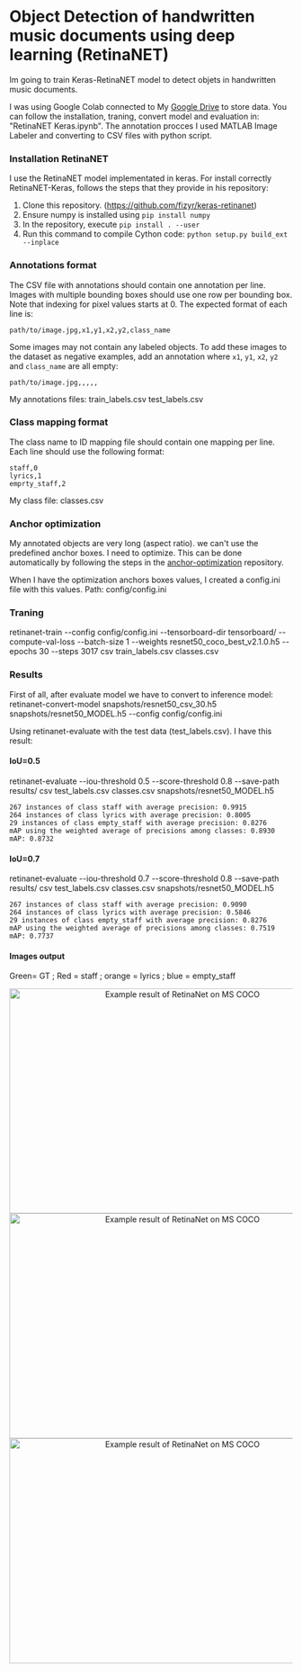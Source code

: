 # Object Detection of handwritten music documents using deep learning (RetinaNET)

Im going to train Keras-RetinaNET model to detect objets in handwritten music documents. 

I was using Google Colab connected to My [Google Drive](https://drive.google.com/drive/folders/1oBDuIsCN0bmCj0MlGA7CfsqMHOKyHq8p) to store data. You can follow the installation, traning, convert model and evaluation in: "RetinaNET Keras.ipynb".
The annotation procces I used MATLAB Image Labeler and converting to CSV files with python script.

### Installation RetinaNET

I use the RetinaNET model implementated in keras. For install correctly RetinaNET-Keras, follows the steps that they provide in his repository:

1) Clone this repository. (https://github.com/fizyr/keras-retinanet)
2) Ensure numpy is installed using `pip install numpy`
3) In the repository, execute `pip install . --user`
4) Run this command to compile Cython code: `python setup.py build_ext --inplace` 

### Annotations format
The CSV file with annotations should contain one annotation per line.
Images with multiple bounding boxes should use one row per bounding box.
Note that indexing for pixel values starts at 0.
The expected format of each line is:
```
path/to/image.jpg,x1,y1,x2,y2,class_name
```
Some images may not contain any labeled objects.
To add these images to the dataset as negative examples,
add an annotation where `x1`, `y1`, `x2`, `y2` and `class_name` are all empty:
```
path/to/image.jpg,,,,,
```
My annotations files:
train_labels.csv
test_labels.csv

### Class mapping format
The class name to ID mapping file should contain one mapping per line.
Each line should use the following format:
```
staff,0
lyrics,1
emprty_staff,2
```

My class file:
classes.csv


### Anchor optimization

My annotated objects are very long (aspect ratio). we can't use the predefined anchor boxes. I need to optimize.
This can be done automatically by following the steps in the [anchor-optimization](https://github.com/martinzlocha/anchor-optimization/) repository. 

When I have the optimization anchors boxes values, I created a config.ini file with this values.
Path: config/config.ini


### Traning
retinanet-train --config config/config.ini --tensorboard-dir tensorboard/ --compute-val-loss --batch-size 1 --weights resnet50_coco_best_v2.1.0.h5 --epochs 30 --steps 3017 csv train_labels.csv classes.csv 


### Results

First of all, after evaluate model we have to convert to inference model:
retinanet-convert-model snapshots/resnet50_csv_30.h5 snapshots/resnet50_MODEL.h5 --config config/config.ini


Using retinanet-evaluate with the test data (test_labels.csv). I have this result: 

#### IoU=0.5
retinanet-evaluate --iou-threshold 0.5 --score-threshold 0.8 --save-path results/ csv test_labels.csv classes.csv snapshots/resnet50_MODEL.h5
```
267 instances of class staff with average precision: 0.9915
264 instances of class lyrics with average precision: 0.8005
29 instances of class empty_staff with average precision: 0.8276
mAP using the weighted average of precisions among classes: 0.8930
mAP: 0.8732
```

#### IoU=0.7
retinanet-evaluate --iou-threshold 0.7 --score-threshold 0.8 --save-path results/ csv test_labels.csv classes.csv snapshots/resnet50_MODEL.h5

```
267 instances of class staff with average precision: 0.9090
264 instances of class lyrics with average precision: 0.5846
29 instances of class empty_staff with average precision: 0.8276
mAP using the weighted average of precisions among classes: 0.7519
mAP: 0.7737
```
#### Images output

Green= GT ; Red = staff ; orange = lyrics ; blue = empty_staff

<p align="center">
  <img src="https://github.com/vgilabert94/ObjectDetection-OMR/blob/master/results/11.png" width="600" height="400" alt="Example result of RetinaNet on MS COCO"/>
  <img src="https://github.com/vgilabert94/ObjectDetection-OMR/blob/master/results/40.png" width="600" height="400" alt="Example result of RetinaNet on MS COCO"/>
  <img src="https://github.com/vgilabert94/ObjectDetection-OMR/blob/master/results/44.png" width="600" height="400" alt="Example result of RetinaNet on MS COCO"/>
</p>

